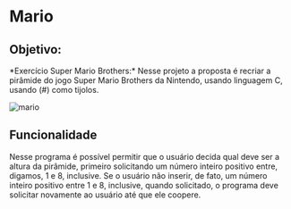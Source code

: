 # Mario
## Objetivo:
<p>
	*Exercício Super Mario Brothers:* Nesse projeto a proposta é recriar a pirâmide do jogo Super Mario Brothers da Nintendo, usando linguagem C, usando (#) como tijolos. 
</p>

![mario](https://user-images.githubusercontent.com/98659450/182972621-7c5617df-2fde-495d-bedc-33cf5a87fddf.png)


## Funcionalidade

<p>
	Nesse programa é possível permitir que o usuário decida qual deve ser a altura da pirâmide, primeiro solicitando um número inteiro positivo entre, digamos, 1 e 8, inclusive. Se o usuário não inserir, de fato, um número inteiro positivo entre 1 e 8, inclusive, quando solicitado, o programa deve solicitar novamente ao usuário até que ele coopere.
</p>
